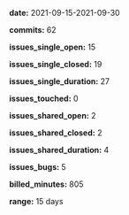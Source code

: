 **date:** 2021-09-15-2021-09-30

**commits:** 62

**issues_single_open:** 15

**issues_single_closed:** 19

**issues_single_duration:** 27

**issues_touched:** 0

**issues_shared_open:** 2

**issues_shared_closed:** 2

**issues_shared_duration:** 4

**issues_bugs:** 5

**billed_minutes:** 805

**range:** 15 days